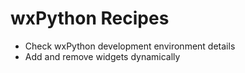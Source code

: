 # wxPython Recipes

* Check wxPython development environment details
* Add and remove widgets dynamically

